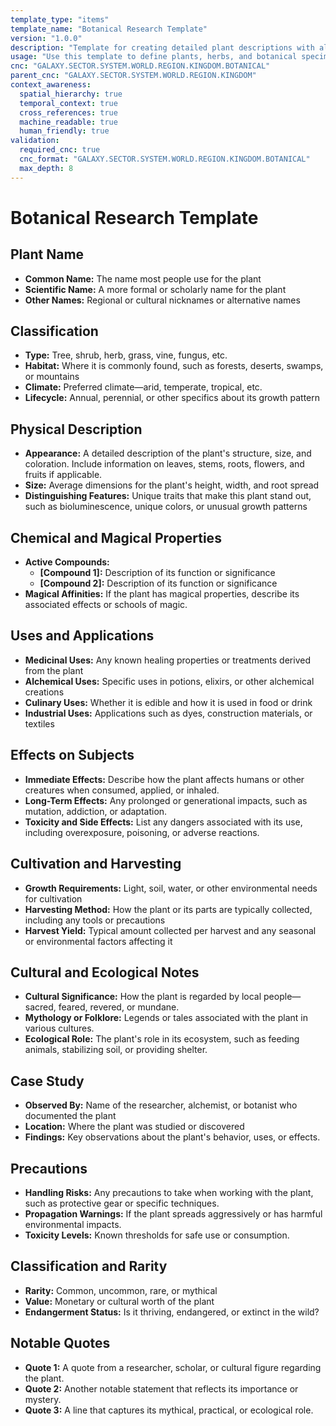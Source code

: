 ```yaml
---
template_type: "items"
template_name: "Botanical Research Template"
version: "1.0.0"
description: "Template for creating detailed plant descriptions with alchemical and magical properties"
usage: "Use this template to define plants, herbs, and botanical specimens with their properties and uses"
cnc: "GALAXY.SECTOR.SYSTEM.WORLD.REGION.KINGDOM.BOTANICAL"
parent_cnc: "GALAXY.SECTOR.SYSTEM.WORLD.REGION.KINGDOM"
context_awareness:
  spatial_hierarchy: true
  temporal_context: true
  cross_references: true
  machine_readable: true
  human_friendly: true
validation:
  required_cnc: true
  cnc_format: "GALAXY.SECTOR.SYSTEM.WORLD.REGION.KINGDOM.BOTANICAL"
  max_depth: 8
---
```


# Botanical Research Template

## Plant Name
- **Common Name:** The name most people use for the plant
- **Scientific Name:** A more formal or scholarly name for the plant
- **Other Names:** Regional or cultural nicknames or alternative names

## Classification
- **Type:** Tree, shrub, herb, grass, vine, fungus, etc.
- **Habitat:** Where it is commonly found, such as forests, deserts, swamps, or mountains
- **Climate:** Preferred climate—arid, temperate, tropical, etc.
- **Lifecycle:** Annual, perennial, or other specifics about its growth pattern

## Physical Description
- **Appearance:** A detailed description of the plant's structure, size, and coloration. Include information on leaves, stems, roots, flowers, and fruits if applicable.
- **Size:** Average dimensions for the plant's height, width, and root spread
- **Distinguishing Features:** Unique traits that make this plant stand out, such as bioluminescence, unique colors, or unusual growth patterns

## Chemical and Magical Properties
- **Active Compounds:**
  - **[Compound 1]:** Description of its function or significance
  - **[Compound 2]:** Description of its function or significance
- **Magical Affinities:** If the plant has magical properties, describe its associated effects or schools of magic.

## Uses and Applications
- **Medicinal Uses:** Any known healing properties or treatments derived from the plant
- **Alchemical Uses:** Specific uses in potions, elixirs, or other alchemical creations
- **Culinary Uses:** Whether it is edible and how it is used in food or drink
- **Industrial Uses:** Applications such as dyes, construction materials, or textiles

## Effects on Subjects
- **Immediate Effects:** Describe how the plant affects humans or other creatures when consumed, applied, or inhaled.
- **Long-Term Effects:** Any prolonged or generational impacts, such as mutation, addiction, or adaptation.
- **Toxicity and Side Effects:** List any dangers associated with its use, including overexposure, poisoning, or adverse reactions.

## Cultivation and Harvesting
- **Growth Requirements:** Light, soil, water, or other environmental needs for cultivation
- **Harvesting Method:** How the plant or its parts are typically collected, including any tools or precautions
- **Harvest Yield:** Typical amount collected per harvest and any seasonal or environmental factors affecting it

## Cultural and Ecological Notes
- **Cultural Significance:** How the plant is regarded by local people—sacred, feared, revered, or mundane.
- **Mythology or Folklore:** Legends or tales associated with the plant in various cultures.
- **Ecological Role:** The plant's role in its ecosystem, such as feeding animals, stabilizing soil, or providing shelter.

## Case Study
- **Observed By:** Name of the researcher, alchemist, or botanist who documented the plant
- **Location:** Where the plant was studied or discovered
- **Findings:** Key observations about the plant's behavior, uses, or effects.

## Precautions
- **Handling Risks:** Any precautions to take when working with the plant, such as protective gear or specific techniques.
- **Propagation Warnings:** If the plant spreads aggressively or has harmful environmental impacts.
- **Toxicity Levels:** Known thresholds for safe use or consumption.

## Classification and Rarity
- **Rarity:** Common, uncommon, rare, or mythical
- **Value:** Monetary or cultural worth of the plant
- **Endangerment Status:** Is it thriving, endangered, or extinct in the wild?

## Notable Quotes
- **Quote 1:** A quote from a researcher, scholar, or cultural figure regarding the plant.
- **Quote 2:** Another notable statement that reflects its importance or mystery.
- **Quote 3:** A line that captures its mythical, practical, or ecological role.
